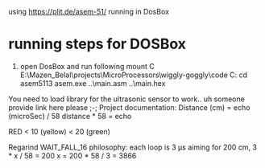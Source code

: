 using https://plit.de/asem-51/ running in DosBox

# running steps for DOSBox
1. open DosBox and run following
    mount C E:\Mazen_Belal\projects\MicroProcessors\wiggly-goggly\code
    C:
    cd asem5113
    asem.exe ..\main.asm ..\main.hex    


You need to load library for the ultrasonic sensor to work.. uh someone provide link here please ;-;
Project documentation:
Distance (cm) = echo (microSec) / 58 
distance * 58 = echo

RED < 10 (yellow) < 20 (green)




Regarind WAIT_FALL_16 philosophy:
    each loop is 3 µs
    aiming for 200 cm, 3 * x / 58 = 200
    x = 200 * 58 / 3 = 3866